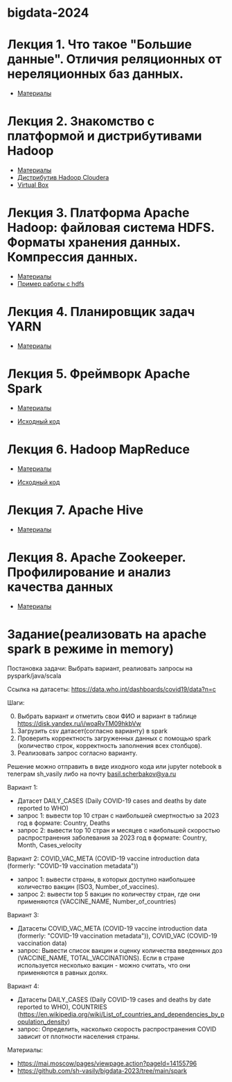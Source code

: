 # bigdata-2024

# Лекция 1.  Что такое "Большие данные". Отличия реляционных от нереляционных баз данных.

- [Материалы](https://disk.yandex.ru/d/wYZ5KCF9_L62Zg)

# Лекция 2. Знакомство с платформой и дистрибутивами Hadoop

- [Материалы](https://disk.yandex.ru/d/YgiWHB6JPOve4Q)
- [Дистрибутив Hadoop Cloudera](https://downloads.cloudera.com/demo_vm/virtualbox/cloudera-quickstart-vm-5.12.0-0-virtualbox.zip)
- [Virtual Box](https://www.virtualbox.org/wiki/Downloads)

# Лекция 3.  Платформа Apache Hadoop: файловая система HDFS. Форматы хранения данных. Компрессия данных.

- [Материалы](https://disk.yandex.ru/d/G6SE3v_-FtsV9A)
- [Пример работы с hdfs](map-reduce/words-count/execute.sh)

# Лекция 4. Планировщик задач YARN

- [Материалы](https://disk.yandex.ru/d/s43-FX-eOoZqOA)

# Лекция 5. Фреймворк Apache Spark

- [Материалы](https://disk.yandex.ru/d/WTGaC4nEMtcW8g)

- [Исходный код](spark/pyspark.ipynb)

# Лекция 6. Hadoop MapReduce
- [Материалы](https://disk.yandex.ru/d/izpuyadgsUmTzw)

- [Исходный код](map-reduce)

# Лекция 7. Apache Hive

- [Материалы](https://disk.yandex.ru/d/DpztYNDigLhVpg)

# Лекция 8. Apache Zookeeper. Профилирование и анализ качества данных

- [Материалы](https://disk.yandex.ru/d/GNuzwj_6CXL9qw)

# Задание(реализовать на apache spark в режиме in memory)

Постановка задачи: Выбрать вариант, реалиовать запросы на pyspark/java/scala

Ссылка на датасеты: https://data.who.int/dashboards/covid19/data?n=c

Шаги: 

0. Выбрать вариант и отметить свои ФИО и вариант в таблице https://disk.yandex.ru/i/woaRvTM09hkbVw
1. Загрузить csv датасет(согласно варианту) в spark
2. Проверить корректность загруженных данных c помощью spark (количество строк, корректность заполнения всех столбцов).
3. Реализовать запрос согласно варианту.

Решение можно отправить в виде иходного кода или jupyter notebook в телеграм sh_vasily либо на почту basil.scherbakov@ya.ru

Вариант 1:
- Датасет DAILY_CASES (Daily COVID-19 cases and deaths by date reported to WHO)
- запрос 1: вывести top 10 стран с наибольшей смертностью за 2023 год в формате: Country, Deaths
- запрос 2: вывести top 10 стран и месяцев с наибольшей скоростью распространения заболевания за 2023 год в формате: Country, Month, Cases_velocity

Вариант 2: COVID_VAC_META (COVID-19 vaccine introduction data (formerly: "COVID-19 vaccination metadata"))
- запрос 1: вывести страны, в которых доступно наибольшее количество вакцин (ISO3, Number_of_vaccines).
- запрос 2: вывести top 5 вакцин по количеству стран, где они применяются (VACCINE_NAME, Number_of_countries)

Вариант 3:
- Датасеты 
      COVID_VAC_META (COVID-19 vaccine introduction data (formerly: "COVID-19 vaccination metadata")), 
      COVID_VAC (COVID-19 vaccination data)
- запрос: Вывести список вакцин и оценку количества введенных доз (VACCINE_NAME, TOTAL_VACCINATIONS).
Если в стране используется несколько вакцин - можно считать, что они применяются в равных долях.

Вариант 4: 
- Датасеты DAILY_CASES (Daily COVID-19 cases and deaths by date reported to WHO), COUNTRIES (https://en.wikipedia.org/wiki/List_of_countries_and_dependencies_by_population_density)
- запрос: Определить, насколько скорость распространения COVID зависит от плотности населения страны.


Материалы:
- https://mai.moscow/pages/viewpage.action?pageId=14155796
- https://github.com/sh-vasily/bigdata-2023/tree/main/spark
